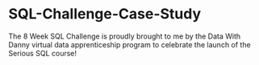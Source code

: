 # SQL-Challenge-Case-Study
The 8 Week SQL Challenge is proudly brought to me by the Data With Danny virtual data apprenticeship program to celebrate the launch of the Serious SQL course!
